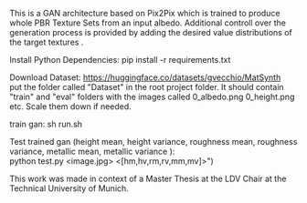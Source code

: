 This is a GAN architecture based on Pix2Pix which is trained to produce whole PBR Texture Sets from an input albedo.
Additional controll over the generation process is provided by adding the desired value distributions of the target textures .

Install Python Dependencies:
pip install -r requirements.txt

Download Dataset: 
https://huggingface.co/datasets/gvecchio/MatSynth  
put the folder called "Dataset" in the root project folder. It should contain "train" and "eval" folders with the images called 0_albedo.png 0_height.png etc.
Scale them down if needed.  

train gan: sh run.sh

Test trained gan (height mean, height variance, roughness mean, roughness variance, metallic mean, metallic variance ):  
python test.py <image.jpg> <[hm,hv,rm,rv,mm,mv]>")


This work was made in context of a Master Thesis at the LDV Chair at the Technical University of Munich.  
